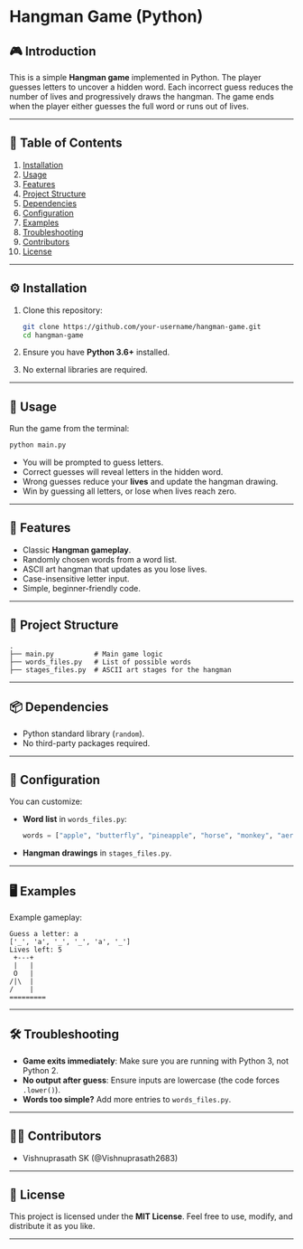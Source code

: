 # Hangman Game (Python)

## 🎮 Introduction

This is a simple **Hangman game** implemented in Python. The player guesses letters to uncover a hidden word. Each incorrect guess reduces the number of lives and progressively draws the hangman. The game ends when the player either guesses the full word or runs out of lives.

---

## 📑 Table of Contents

1. [Installation](#installation)
2. [Usage](#usage)
3. [Features](#features)
4. [Project Structure](#project-structure)
5. [Dependencies](#dependencies)
6. [Configuration](#configuration)
7. [Examples](#examples)
8. [Troubleshooting](#troubleshooting)
9. [Contributors](#contributors)
10. [License](#license)

---

## ⚙️ Installation

1. Clone this repository:

   ```bash
   git clone https://github.com/your-username/hangman-game.git
   cd hangman-game
   ```
2. Ensure you have **Python 3.6+** installed.
3. No external libraries are required.

---

## 🚀 Usage

Run the game from the terminal:

```bash
python main.py
```

* You will be prompted to guess letters.
* Correct guesses will reveal letters in the hidden word.
* Wrong guesses reduce your **lives** and update the hangman drawing.
* Win by guessing all letters, or lose when lives reach zero.

---

## 🌟 Features

* Classic **Hangman gameplay**.
* Randomly chosen words from a word list.
* ASCII art hangman that updates as you lose lives.
* Case-insensitive letter input.
* Simple, beginner-friendly code.

---

## 📂 Project Structure

```
.
├── main.py          # Main game logic
├── words_files.py   # List of possible words
├── stages_files.py  # ASCII art stages for the hangman
```

---

## 📦 Dependencies

* Python standard library (`random`).
* No third-party packages required.

---

## 🔧 Configuration

You can customize:

* **Word list** in `words_files.py`:

  ```python
  words = ["apple", "butterfly", "pineapple", "horse", "monkey", "aeroplane", "hello"]
  ```
* **Hangman drawings** in `stages_files.py`.

---

## 🖥️ Examples

Example gameplay:

```
Guess a letter: a
['_', 'a', '_', '_', 'a', '_']
Lives left: 5
 +---+
 |   |
 O   |
/|\  |
/    |
=========
```

---

## 🛠️ Troubleshooting

* **Game exits immediately**: Make sure you are running with Python 3, not Python 2.
* **No output after guess**: Ensure inputs are lowercase (the code forces `.lower()`).
* **Words too simple?** Add more entries to `words_files.py`.

---

## 👨‍💻 Contributors

* Vishnuprasath SK (@Vishnuprasath2683)

---

## 📜 License

This project is licensed under the **MIT License**.
Feel free to use, modify, and distribute it as you like.

---

